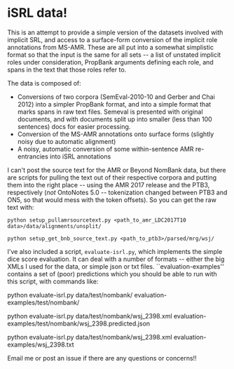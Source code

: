 # iSRL data!

This is an attempt to provide a simple version of the datasets involved with implicit SRL, and access to a surface-form conversion of the implicit role annotations from MS-AMR. These are all put into a somewhat simplistic format so that the input is the same for all sets -- a list of unstated implicit roles under consideration, PropBank arguments defining each role, and spans in the text that those roles refer to. 

The data is composed of:
- Conversions of two corpora (SemEval-2010-10 and Gerber and Chai 2012) into a simpler PropBank format, and into a simple format that marks spans in raw text files.  Semeval is presented with original documents, and with documents split up into smaller (less than 100 sentences) docs for easier processing. 
- Conversion of the MS-AMR annotations onto surface forms (slightly noisy due to automatic alignment)
- A noisy, automatic conversion of some within-sentence AMR re-entrancies into iSRL annotations


I can't post the source text for the AMR or Beyond NomBank data, but there are scripts for pulling the text out of their respective corpora and putting them into the right place -- using the AMR 2017 release and the PTB3, respectively (*not* OntoNotes 5.0 -- tokenization changed between PTB3 and ON5, so that would mess with the token offsets).  So you can get the raw text with:

```python setup_pullamrsourcetext.py <path_to_amr_LDC2017T10 data>/data/alignments/unsplit/```

```python setup_get_bnb_source_text.py <path_to_ptb3>/parsed/mrg/wsj/```

I've also included a script, ```evaluate-isrl.py```, which implements the simple dice score evaluation.  It can deal with a number of formats -- either the big XMLs I used for the data, or simple json or txt files.  ``evaluation-examples'' contains a set of (poor) predictions which you should be able to run with this script, with commands like:

python evaluate-isrl.py data/test/nombank/ evaluation-examples/test/nombank/

python evaluate-isrl.py data/test/nombank/wsj_2398.xml evaluation-examples/test/nombank/wsj_2398.predicted.json

python evaluate-isrl.py data/test/nombank/wsj_2398.xml evaluation-examples/wsj_2398.txt

Email me or post an issue if there are any questions or concerns!!
